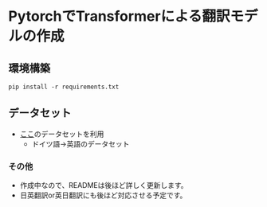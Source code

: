 # PytorchでTransformerによる翻訳モデルの作成

## 環境構築

```
pip install -r requirements.txt
```

## データセット

- [ここ](https://github.com/multi30k/dataset)のデータセットを利用
  - ドイツ語→英語のデータセット

### その他

- 作成中なので、READMEは後ほど詳しく更新します。
- 日英翻訳or英日翻訳にも後ほど対応させる予定です。